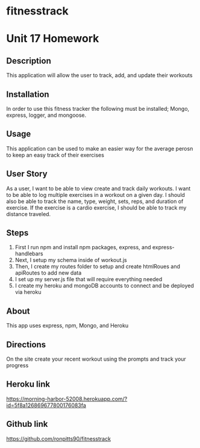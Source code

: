 # fitnesstrack

# Unit 17 Homework

## Description 
This application will allow the user to track, add, and update their workouts

## Installation
In order to use this fitness tracker the following must be installed; Mongo, express, logger, and mongoose.  

## Usage 
This application can be used to make an easier way for the average perosn to keep an easy track of their exercises

## User Story 
 As a user, I want to be able to view create and track daily workouts.
  I want to be able to log multiple exercises in a workout on a given day. 
  I should also be able to track the name, type, weight, sets, reps, and duration of exercise.
  If the exercise is a cardio exercise, I should be able to track my distance traveled.



## Steps
1. First I run npm and install npm packages, express, and express-handlebars 
2. Next, I setup my schema inside of workout.js 
3. Then, I create my routes folder to setup and create htmlRoues and apiRoutes to add new data 
4. I set up my server.js file that will require everything needed
5. I create my heroku and mongoDB accounts to connect and be deployed via heroku 


## About
This app uses express, npm, Mongo, and Heroku

## Directions

On the site create your recent workout using the prompts and track your progress

## Heroku link
https://morning-harbor-52008.herokuapp.com/?id=5f8a126869677800176083fa

## Github link
https://github.com/ronpitts90/fitnesstrack